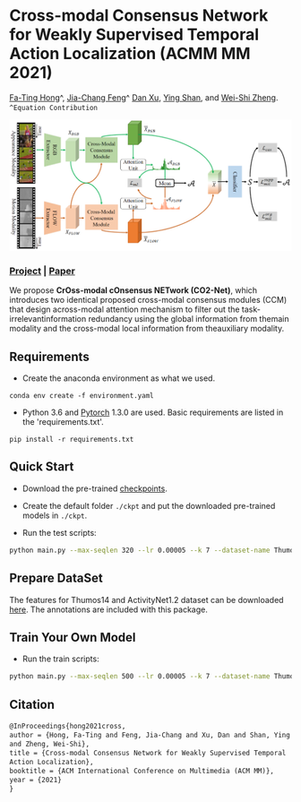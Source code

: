 # Cross-modal Consensus Network for Weakly Supervised Temporal Action Localization (ACMM MM 2021)

[Fa-Ting Hong](https://harlanhong.github/io/)^, [Jia-Chang Feng](https://kiwi-fung.win)^ [Dan Xu](https://www.danxurgb.net), [Ying Shan](https://scholar.google.com.hk/citations?user=4oXBp9UAAAAJ&hl=zh-CN), and [Wei-Shi Zheng](http://www.isee-ai.cn/~zhwshi/). `^Equation Contribution`

<img src='./misc/framework.png' width=800>

### [Project](https://harlanhong.github.io//publication/co2net) | [Paper](https://arxiv.org/abs/2107.12589) 


We propose **CrOss-modal cOnsensus NETwork  (CO2-Net)**, 
which introduces two identical proposed cross-modal consensus modules (CCM) that design across-modal attention mechanism to filter out the task-irrelevantinformation redundancy using the global information from themain modality and the cross-modal local information from theauxiliary modality.


## Requirements
* Create the anaconda environment as what we used.

```
conda env create -f environment.yaml
```

* Python 3.6 and [Pytorch](https://pytorch.org/) 1.3.0 are used. Basic requirements are listed in the 'requirements.txt'.

```
pip install -r requirements.txt
```


## Quick Start
* Download the pre-trained [checkpoints](https://hkustconnect-my.sharepoint.com/:f:/g/personal/fhongac_connect_ust_hk/ErOps9s9Dq5JrtSc9cLINGsBiw04J3v_1fuVJ_VFFkLerQ?e=18eWN9).

* Create the default folder ```./ckpt``` and put the downloaded pre-trained models in ```./ckpt```.

* Run the test scripts:
``` bash
python main.py --max-seqlen 320 --lr 0.00005 --k 7 --dataset-name Thumos14reduced --path-dataset path/to/Thumos14 --num-class 20 --use-model CO2  --max-iter 5000  --dataset SampleDataset --weight_decay 0.001 --model-name CO2_3552 --seed 3552 --AWM BWA_fusion_dropout_feat_v2
```


## Prepare DataSet
The features for Thumos14 and ActivityNet1.2 dataset can be downloaded [here](https://rpi.app.box.com/s/hf6djlgs7vnl7a2oamjt0vkrig42pwho). The annotations are included with this package.

## Train Your Own Model
* Run the train scripts:
``` bash
python main.py --max-seqlen 500 --lr 0.00005 --k 7 --dataset-name Thumos14reduced --num-class 20 --use-model CO2  --max-iter 20000  --dataset SampleDataset --weight_decay 0.001 --model-name CO2 --seed 3552 --AWM BWA_fusion_dropout_feat_v2
```

## Citation

```
@InProceedings{hong2021cross,
author = {Hong, Fa-Ting and Feng, Jia-Chang and Xu, Dan and Shan, Ying and Zheng, Wei-Shi},
title = {Cross-modal Consensus Network for Weakly Supervised Temporal Action Localization},
booktitle = {ACM International Conference on Multimedia (ACM MM)},
year = {2021}
}
```
